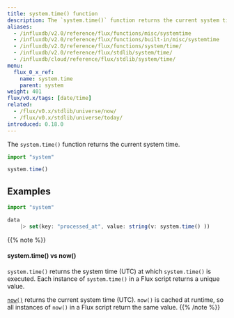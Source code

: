 ```yaml
---
title: system.time() function
description: The `system.time()` function returns the current system time.
aliases:
  - /influxdb/v2.0/reference/flux/functions/misc/systemtime
  - /influxdb/v2.0/reference/flux/functions/built-in/misc/systemtime
  - /influxdb/v2.0/reference/flux/functions/system/time/
  - /influxdb/v2.0/reference/flux/stdlib/system/time/
  - /influxdb/cloud/reference/flux/stdlib/system/time/
menu:
  flux_0_x_ref:
    name: system.time
    parent: system
weight: 401
flux/v0.x/tags: [date/time]
related:
  - /flux/v0.x/stdlib/universe/now/
  - /flux/v0.x/stdlib/universe/today/
introduced: 0.18.0
---
```


The `system.time()` function returns the current system time.

```js
import "system"

system.time()
```

## Examples
```js
import "system"

data
    |> set(key: "processed_at", value: string(v: system.time() ))
```

{{% note %}}
#### system.time() vs now()
`system.time()` returns the system time (UTC) at which `system.time()` is executed.
Each instance of `system.time()` in a Flux script returns a unique value.

[`now()`](/flux/v0.x/stdlib/universe/now/) returns the current system time (UTC).
`now()` is cached at runtime, so all instances of `now()` in a Flux script
return the same value.
{{% /note %}}
